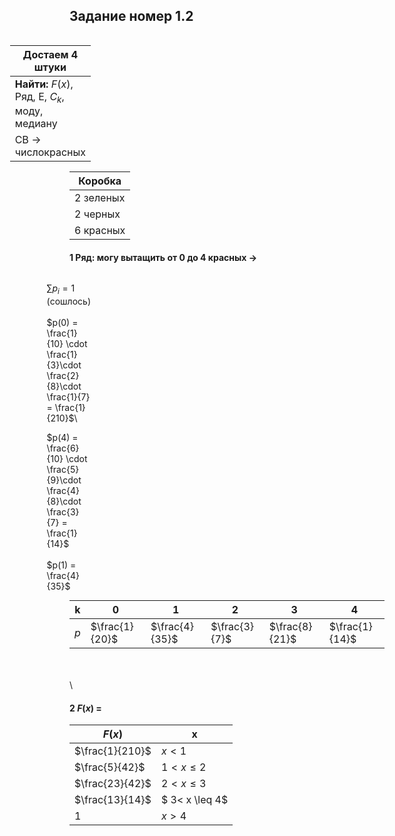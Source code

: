 ## Задание номер 1.2

<div style="float: right; margin-right: 470px;">
  
| Достаем 4 штуки
|------------|
| **Найти:** $F(x)$, Ряд, E, $С_k$, моду, медиану|
|СВ $\rightarrow$ числокрасных
 

</div>

| Коробка      
|----------|
| 2 зеленых | 
| 2 черных |
| 6 красных |

#### 1 Ряд: могу вытащить от 0 до 4 красных $\rightarrow$


<div style="float: right; margin-right: 470px;">


$\sum p_i = 1$ (сошлось) \
\
$p(0) = \frac{1}{10} \cdot \frac{1}{3}\cdot \frac{2}{8}\cdot \frac{1}{7} = \frac{1}{210}$\

$p(4) = \frac{6}{10} \cdot \frac{5}{9}\cdot \frac{4}{8}\cdot \frac{3}{7} = \frac{1}{14}$\
\
$p(1) = \frac{4}{35}$


</div>


| k | 0 | 1 | 2 | 3 | 4 |
|----|----|---|---|---|---|
|*p*| $\frac{1}{20}$ | $\frac{4}{35}$|$\frac{3}{7}$|$\frac{8}{21}$|$\frac{1}{14}$|



\
\
\
#### 2 $F(x)$ = 
| $F(x)$   | x |
|----------|----|
| $\frac{1}{210}$ | $x < 1$
|  $\frac{5}{42}$ |$1<x \leq 2$
|  $\frac{23}{42}$ |$2 <x \leq 3$
| $\frac{13}{14}$|$ 3< x \leq 4$
| 1 |$x > 4$

 





